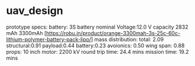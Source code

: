 # uav_design
prototype specs:
battery: 
3S battery	nominal Voltage:12.0 V	capacity 2832 mAh
3300mAh [https://robu.in/product/orange-3300mah-3s-25c-60c-lithium-polymer-battery-pack-lipo/]
mass distribution: total: 2.09	structural:0.91	payload:0.44	battery:0.23	avoionics: 0.50
wing span: 0.88
props: 10 inch
motor: 2200 kV
round trip time: 24.4 mins
mission time: 19.2 mins